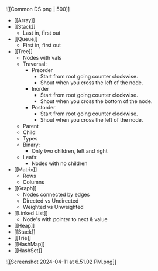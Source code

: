 ![[Common DS.png | 500]]

- [[Array]]
- [[Stack]]
	- Last in, first out
- [[Queue]]
	- First in, first out
- [[Tree]]
	- Nodes with vals
	- Traversal:
		- Preorder
			- Start from root going counter clockwise.
			- Shout when you cross the left of the node.
		- Inorder
			- Start from root going counter clockwise.
			- Shout when you cross the bottom of the node.
		- Postorder
			- Start from root going counter clockwise.
			- Shout when you cross the left of the node.
	- Parent
	- Child
	- Types
	- Binary:
	    - Only two children, left and right
	- Leafs:
		- Nodes with no children
- [[Matrix]]
	- Rows
	- Columns
- [[Graph]]
	- Nodes connected by edges
	- Directed vs Undirected
	- Weighted vs Unweighted
- [[Linked List]]
	- Node's with pointer to next & value
- [[Heap]]
- [[Stack]]
- [[Trie]]
- [[HashMap]]
- [[HashSet]]

![[Screenshot 2024-04-11 at 6.51.02 PM.png]]
